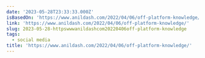 ```yaml
---
date: '2023-05-28T23:33:33.000Z'
isBasedOn: 'https://www.anildash.com/2022/04/06/off-platform-knowledge/'
link: 'https://www.anildash.com/2022/04/06/off-platform-knowledge/'
slug: 2023-05-28-httpswwwanildashcom20220406off-platform-knowledge
tags:
  - social media
title: 'https://www.anildash.com/2022/04/06/off-platform-knowledge/'
---
```


